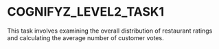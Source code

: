 # COGNIFYZ_LEVEL2_TASK1
This task involves examining the overall distribution of restaurant ratings and calculating the average number of customer votes. 

